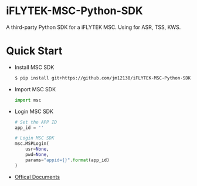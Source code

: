 # iFLYTEK-MSC-Python-SDK
A third-party Python SDK for a iFLYTEK MSC. Using for ASR, TSS, KWS.

# Quick Start
* Install MSC SDK

    ```bash
    $ pip install git+https://github.com/jm12138/iFLYTEK-MSC-Python-SDK
    ```

* Import MSC SDK

    ```python
    import msc
    ```

* Login MSC SDK

    ```python
    # Set the APP ID
    app_id = '' 

    # Login MSC SDK
    msc.MSPLogin(
        usr=None,
        pwd=None,
        params="appid={}".format(app_id)
    )
    ```

* [Offical Documents](https://www.xfyun.cn/doc/mscapi/Windows&Linux/wlapi.html)